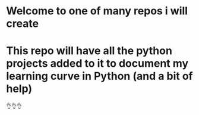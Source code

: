 # Welcome to one of many repos i will create
# This repo will have all the python projects added to it to document my learning curve in Python (and a bit of help)
👌👌👌